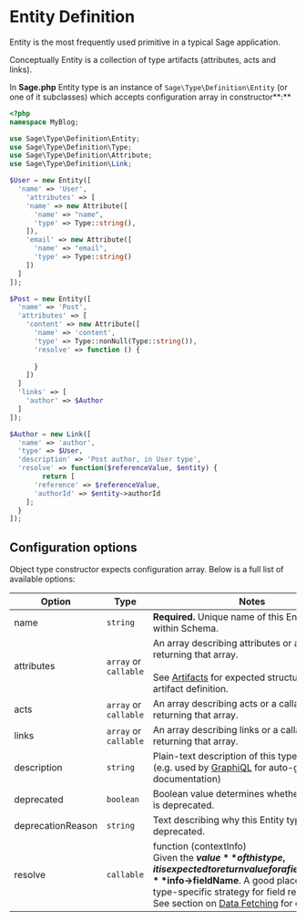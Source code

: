 # Entity Definition
Entity is the most frequently used primitive in a typical Sage application.

Conceptually Entity is a collection of type artifacts (attributes, acts and links).

In **Sage.php** Entity type is an instance of `Sage\Type\Definition\Entity` 
(or one of it subclasses) which accepts configuration array in constructor**:**

```php
<?php
namespace MyBlog;

use Sage\Type\Definition\Entity;
use Sage\Type\Definition\Type;
use Sage\Type\Definition\Attribute;
use Sage\Type\Definition\Link;

$User = new Entity([
  'name' => 'User',
	'attributes' => [
    'name' => new Attribute([
      'name' => "name",
      'type' => Type::string(),
    ]),
    'email' => new Attribute([
      'name' => "email",
      'type' => Type::string()
    ])
  ]
]);

$Post = new Entity([
  'name' => 'Post',
  'attributes' => [
    'content' => new Attribute([
      'name' => 'content',
      'type' => Type::nonNull(Type::string()),
      'resolve' => function () {
        
      }
    ])
  ]
  'links' => [
    'author' => $Author
  ]
]);

$Author = new Link([
  'name' => 'author',
  'type' => $User,
  'description' => 'Post author, in User type',
  'resolve' => function($referenceValue, $entity) {
		return [
      'reference' => $referenceValue,
      'authorId' => $entity->authorId
    ];
  }
]);
```

## Configuration options
Object type constructor expects configuration array. Below is a full list of available options:

Option       | Type     | Notes
------------ | ----- |------------ 
name         | `string` | **Required.** Unique name of this Entity type within Schema. 
attributes       | `array` or `callable` | An array describing attributes or a callable returning that array.<br><br>See [Artifacts](artifacts.md) for expected structure of each artifact definition. 
acts | `array` or `callable` | An array describing acts or a callable returning that array. 
links | `array` or `callable` | An array describing links or a callable returning that array. 
description  | `string` | Plain-text description of this type for clients (e.g. used by [GraphiQL](https://github.com/Sage/graphiql) for auto-generated documentation)
 deprecated        | `boolean`             | Boolean value determines whether this Entity is deprecated. 
 deprecationReason | `string`              | Text describing why this Entity type is deprecated. 
resolve | `callable` | function (contextInfo)<br> Given the **$value** of this type, it is expected to return value for a field defined in **$info->fieldName**. A good place to define a type-specific strategy for field resolution. See section on [Data Fetching](../data-fetching.md) for details. 

